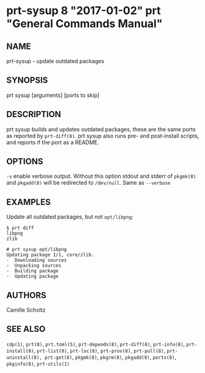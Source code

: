 # prt-sysup 8 "2017-01-02" prt "General Commands Manual"

## NAME

prt-sysup - update outdated packages


## SYNOPSIS

prt sysup [arguments] [ports to skip]


## DESCRIPTION

prt sysup builds and updates outdated packages, these are the same ports as reported
by `prt-diff(8)`. prt sysup also runs pre- and post-install scripts, and reports if the port as a README.


## OPTIONS

`-v` enable verbose output. Without this option stdout and stderr of `pkgmk(8)` and `pkgadd(8)` will
be redirected to `/dev/null`. Same as `--verbose`


## EXAMPLES

Update all outdated packages, but not `opt/libpng`:

```
$ prt diff
libpng
zlib

# prt sysup opt/libpng
Updating package 1/1, core/zlib.
-  Downloading sources
-  Unpacking sources
-  Building package
-  Updating package
```


## AUTHORS

Camille Scholtz


## SEE ALSO

`cdp(1)`, `prt(8)`, `prt.toml(5)`, `prt-depends(8)`, `prt-diff(8)`, `prt-info(8)`, `prt-install(8)`, 
`prt-list(8)`, `prt-loc(8)`, `prt-prov(8)`, `prt-pull(8)`, `prt-uninstall(8), prt-get(8)`,
`pkgmk(8)`, `pkgrm(8)`, `pkgadd(8)`, `ports(8)`, `pkginfo(8)`, `prt-utils(1)`
